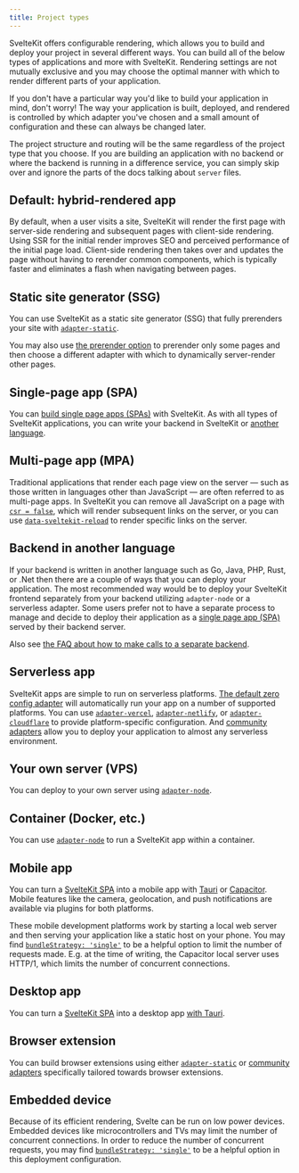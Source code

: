 ```yaml
---
title: Project types
---
```


SvelteKit offers configurable rendering, which allows you to build and deploy your project in several different ways. You can build all of the below types of applications and more with SvelteKit. Rendering settings are not mutually exclusive and you may choose the optimal manner with which to render different parts of your application.

If you don't have a particular way you'd like to build your application in mind, don't worry! The way your application is built, deployed, and rendered is controlled by which adapter you've chosen and a small amount of configuration and these can always be changed later.

The project structure and routing will be the same regardless of the project type that you choose. If you are building an application with no backend or where the backend is running in a difference service, you can simply skip over and ignore the parts of the docs talking about `server` files.

## Default: hybrid-rendered app

By default, when a user visits a site, SvelteKit will render the first page with server-side rendering and subsequent pages with client-side rendering. Using SSR for the initial render improves SEO and perceived performance of the initial page load. Client-side rendering then takes over and updates the page without having to rerender common components, which is typically faster and eliminates a flash when navigating between pages.

## Static site generator (SSG)

You can use SvelteKit as a static site generator (SSG) that fully prerenders your site with [`adapter-static`](adapter-static).

You may also use [the prerender option](page-options#prerender) to prerender only some pages and then choose a different adapter with which to dynamically server-render other pages.

## Single-page app (SPA)

You can [build single page apps (SPAs)](single-page-apps) with SvelteKit. As with all types of SvelteKit applications, you can write your backend in SvelteKit or [another language](#backend-in-another-language).

## Multi-page app (MPA)

Traditional applications that render each page view on the server — such as those written in languages other than JavaScript — are often referred to as multi-page apps. In SvelteKit you can remove all JavaScript on a page with [`csr = false`](page-options#csr), which will render subsequent links on the server, or you can use [`data-sveltekit-reload`](link-options#data-sveltekit-reload) to render specific links on the server.

## Backend in another language

If your backend is written in another language such as Go, Java, PHP, Rust, or .Net then there are a couple of ways that you can deploy your application. The most recommended way would be to deploy your SvelteKit frontend separately from your backend utilizing `adapter-node` or a serverless adapter. Some users prefer not to have a separate process to manage and decide to deploy their application as a [single page app (SPA)](single-page-apps) served by their backend server.

Also see [the FAQ about how to make calls to a separate backend](faq#How-do-I-use-X-with-SvelteKit-How-do-I-use-a-different-backend-API-server).

## Serverless app

SvelteKit apps are simple to run on serverless platforms. [The default zero config adapter](adapter-auto) will automatically run your app on a number of supported platforms. You can use [`adapter-vercel`](adapter-vercel), [`adapter-netlify`](adapter-netlify), or [`adapter-cloudflare`](adapter-cloudflare) to provide platform-specific configuration. And [community adapters](https://sveltesociety.dev/packages?category=sveltekit-adapters) allow you to deploy your application to almost any serverless environment.

## Your own server (VPS)

You can deploy to your own server using [`adapter-node`](adapter-node).

## Container (Docker, etc.)

You can use [`adapter-node`](adapter-node) to run a SvelteKit app within a container.

## Mobile app

You can turn a [SvelteKit SPA](https://kit.svelte.dev/docs/single-page-apps) into a mobile app with [Tauri](https://v2.tauri.app/start/frontend/sveltekit/) or [Capacitor](https://capacitorjs.com/solution/svelte). Mobile features like the camera, geolocation, and push notifications are available via plugins for both platforms.

These mobile development platforms work by starting a local web server and then serving your application like a static host on your phone. You may find [`bundleStrategy: 'single'`](configuration#output) to be a helpful option to limit the number of requests made. E.g. at the time of writing, the Capacitor local server uses HTTP/1, which limits the number of concurrent connections.

## Desktop app

You can turn a [SvelteKit SPA](https://kit.svelte.dev/docs/single-page-apps) into a desktop app [with Tauri](https://v2.tauri.app/start/frontend/sveltekit/).

## Browser extension

You can build browser extensions using either [`adapter-static`](adapter-static) or [community adapters](https://sveltesociety.dev/packages?category=sveltekit-adapters) specifically tailored towards browser extensions.

## Embedded device

Because of its efficient rendering, Svelte can be run on low power devices. Embedded devices like microcontrollers and TVs may limit the number of concurrent connections. In order to reduce the number of concurrent requests, you may find [`bundleStrategy: 'single'`](configuration#output) to be a helpful option in this deployment configuration.
